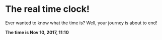 # The real time clock!

Ever wanted to know what the time is? Well, your journey is about to end!

**The time is Nov 10, 2017, 11:10**